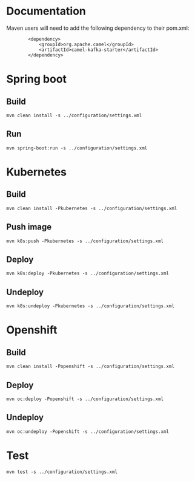

# Documentation

Maven users will need to add the following dependency to their pom.xml:
```
        <dependency>
            <groupId>org.apache.camel</groupId>
            <artifactId>camel-kafka-starter</artifactId>
        </dependency>
```


# Spring boot

## Build
```
mvn clean install -s ../configuration/settings.xml
```

## Run
```
mvn spring-boot:run -s ../configuration/settings.xml
```


# Kubernetes

## Build
```
mvn clean install -Pkubernetes -s ../configuration/settings.xml
```

## Push image
```
mvn k8s:push -Pkubernetes -s ../configuration/settings.xml
```

## Deploy
```
mvn k8s:deploy -Pkubernetes -s ../configuration/settings.xml
```

## Undeploy
```
mvn k8s:undeploy -Pkubernetes -s ../configuration/settings.xml
```


# Openshift

## Build
```
mvn clean install -Popenshift -s ../configuration/settings.xml
```

## Deploy
```
mvn oc:deploy -Popenshift -s ../configuration/settings.xml
```

## Undeploy
```
mvn oc:undeploy -Popenshift -s ../configuration/settings.xml
```


# Test
```
mvn test -s ../configuration/settings.xml
```
